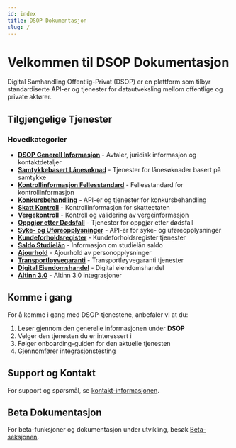 ```yaml
---
id: index
title: DSOP Dokumentasjon
slug: /
---
```


# Velkommen til DSOP Dokumentasjon

Digital Samhandling Offentlig-Privat (DSOP) er en plattform som tilbyr standardiserte API-er og tjenester for datautveksling mellom offentlige og private aktører.

## Tilgjengelige Tjenester

### Hovedkategorier

- **[DSOP Generell Informasjon](/dsop_dsop_avtaler_og_juridisk)** - Avtaler, juridisk informasjon og kontaktdetaljer
- **[Samtykkebasert Lånesøknad](/dsop_sbl_om)** - Tjenester for lånesøknader basert på samtykke
- **[Kontrollinformasjon Fellesstandard](/dsop_v2fellesstandard_om)** - Fellesstandard for kontrollinformasjon
- **[Konkursbehandling](/dsop_v2konkurs_about)** - API-er og tjenester for konkursbehandling
- **[Skatt Kontroll](/dsop_v2kontroll_skatt_about)** - Kontrollinformasjon for skatteetaten
- **[Vergekontroll](/dsop_v2vergekontroll_about)** - Kontroll og validering av vergeinformasjon
- **[Oppgjør etter Dødsfall](/dsop_v2oed_about)** - Tjenester for oppgjør etter dødsfall
- **[Syke- og Uføreopplysninger](/dsop_su_om)** - API-er for syke- og uføreopplysninger
- **[Kundeforholdsregister](/dsop_kundeforholdsregister_om)** - Kundeforholdsregister tjenester
- **[Saldo Studielån](/dsop_saldostudielan_om)** - Informasjon om studielån saldo
- **[Ajourhold](/dsop_ajourhold_om)** - Ajourhold av personopplysninger
- **[Transportløyvegaranti](/dsop_transportloyvegaranti_om)** - Transportløyvegaranti tjenester
- **[Digital Eiendomshandel](/dsop_digitaleiendomshandel_om)** - Digital eiendomshandel
- **[Altinn 3.0](/dsop_altinn3.0_about)** - Altinn 3.0 integrasjoner

## Komme i gang

For å komme i gang med DSOP-tjenestene, anbefaler vi at du:

1. Leser gjennom den generelle informasjonen under **DSOP**
2. Velger den tjenesten du er interessert i
3. Følger onboarding-guiden for den aktuelle tjenesten
4. Gjennomfører integrasjonstesting

## Support og Kontakt

For support og spørsmål, se [kontakt-informasjonen](/dsop_dsop_kontakt).

## Beta Dokumentasjon

For beta-funksjoner og dokumentasjon under utvikling, besøk [Beta-seksjonen](/beta/).
